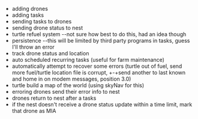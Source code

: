 * adding drones
* adding tasks
* sending tasks to drones
* sending drone status to nest
* turtle refuel system --not sure how best to do this, had an idea though
* persistence --this will be limited by third party programs in tasks, guess I'll throw an error
* track drone status and location
* auto scheduled recurring tasks (useful for farm maintenance)
* automatically attempt to recover some errors (turtle out of fuel, send more fuel/turtle location file is corrupt, +-+send another to last known and home in on modem messages, position 3.0)
* turtle build a map of the world (using skyNav for this)
* erroring drones send their error info to nest
* drones return to nest after a tasks
* if the nest doesn't receive a drone status update within a time limit, mark that drone as MIA
